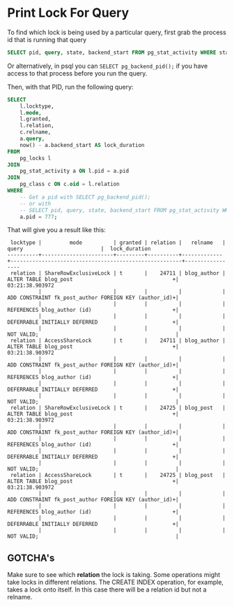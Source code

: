 # Print Lock For Query

To find which lock is being used by a particular query, first grab the process
id that is running that query

```sql
SELECT pid, query, state, backend_start FROM pg_stat_activity WHERE state = 'active';
```

Or alternatively, in psql you can `SELECT pg_backend_pid();` if you have
access to that process before you run the query.

Then, with that PID, run the following query:

```sql
SELECT
    l.locktype,
    l.mode,
    l.granted,
    l.relation,
    c.relname,
    a.query,
    now() - a.backend_start AS lock_duration
FROM
    pg_locks l
JOIN
    pg_stat_activity a ON l.pid = a.pid
JOIN
    pg_class c ON c.oid = l.relation
WHERE
    -- Get a pid with SELECT pg_backend_pid();
    -- or with
    -- SELECT pid, query, state, backend_start FROM pg_stat_activity WHERE state = 'active';
    a.pid = 777;
```

That will give you a result like this:

```
 locktype |         mode          | granted | relation |   relname   |                         query                         |  lock_duration
----------+-----------------------+---------+----------+-------------+-------------------------------------------------------+-----------------
 relation | ShareRowExclusiveLock | t       |    24711 | blog_author | ALTER TABLE blog_post                                +| 03:21:38.903972
          |                       |         |          |             | ADD CONSTRAINT fk_post_author FOREIGN KEY (author_id)+|
          |                       |         |          |             | REFERENCES blog_author (id)                          +|
          |                       |         |          |             | DEFERRABLE INITIALLY DEFERRED                        +|
          |                       |         |          |             | NOT VALID;                                            |
 relation | AccessShareLock       | t       |    24711 | blog_author | ALTER TABLE blog_post                                +| 03:21:38.903972
          |                       |         |          |             | ADD CONSTRAINT fk_post_author FOREIGN KEY (author_id)+|
          |                       |         |          |             | REFERENCES blog_author (id)                          +|
          |                       |         |          |             | DEFERRABLE INITIALLY DEFERRED                        +|
          |                       |         |          |             | NOT VALID;                                            |
 relation | ShareRowExclusiveLock | t       |    24725 | blog_post   | ALTER TABLE blog_post                                +| 03:21:38.903972
          |                       |         |          |             | ADD CONSTRAINT fk_post_author FOREIGN KEY (author_id)+|
          |                       |         |          |             | REFERENCES blog_author (id)                          +|
          |                       |         |          |             | DEFERRABLE INITIALLY DEFERRED                        +|
          |                       |         |          |             | NOT VALID;                                            |
 relation | AccessShareLock       | t       |    24725 | blog_post   | ALTER TABLE blog_post                                +| 03:21:38.903972
          |                       |         |          |             | ADD CONSTRAINT fk_post_author FOREIGN KEY (author_id)+|
          |                       |         |          |             | REFERENCES blog_author (id)                          +|
          |                       |         |          |             | DEFERRABLE INITIALLY DEFERRED                        +|
          |                       |         |          |             | NOT VALID;                                            |
```

## GOTCHA's

Make sure to see which **relation** the lock is taking. Some operations might
take locks in different relations. The CREATE INDEX operation, for example,
takes a lock onto itself. In this case there will be a relation id but not
a relname.
